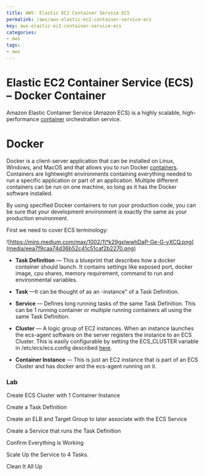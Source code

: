 ```yaml
---
title: AWS- Elastic EC2 Container Service-ECS
permalink: /aws/aws-elastic-ec2-container-service-ecs
key: aws-elastic-ec2-container-service-ecs
categories:
- aws
tags:
- aws
---
```



Elastic EC2 Container Service (ECS) – Docker Container 
=======================================================

Amazon Elastic Container Service (Amazon ECS) is a highly scalable,
high-performance [container](https://www.edureka.co/blog/what-is-docker-container) orchestration
service.

Docker 
=======

Docker is a client-server application that can be installed on Linux, Windows,
and MacOS and that allows you to run
Docker [containers](https://en.wikipedia.org/wiki/Operating-system-level_virtualization).
Containers are lightweight environments containing everything needed to run a
specific application or part of an application. Multiple different containers
can be run on one machine, so long as it has the Docker software installed.

By using specified Docker containers to run your production code, you can be
sure that your development environment is exactly the same as your production
environment.

First we need to cover ECS terminology:

![https://miro.medium.com/max/1002/1\*k29gxIwwhDaP-Ge-G-yXCQ.png](media/eea7f9caa74d36b52c41c51caf2b2270.png)

-   **Task Definition** — This a blueprint that describes how a docker container
    should launch. It contains settings like exposed port, docker image, cpu
    shares, memory requirement, command to run and environmental variables.

-   **Task** —It can be thought of as an -instance" of a Task Definition.

-   **Service** — Defines long running tasks of the same Task Definition. This
    can be 1 running container or multiple running containers all using the same
    Task Definition.

-   **Cluster** — A logic group of EC2 instances. When an instance launches the
    ecs-agent software on the server registers the instance to an ECS Cluster.
    This is easily configurable by setting the ECS_CLUSTER variable in
    /etc/ecs/ecs.config
    described [here](http://docs.aws.amazon.com/AmazonECS/latest/developerguide/launch_container_instance.html).

-   **Container Instance** — This is just an EC2 instance that is part of an ECS
    Cluster and has docker and the ecs-agent running on it.

### Lab

Create ECS Cluster with 1 Container Instance

Create a Task Definition

Create an ELB and Target Group to later associate with the ECS Service

Create a Service that runs the Task Definition

Confirm Everything is Working

Scale Up the Service to 4 Tasks.

Clean It All Up
